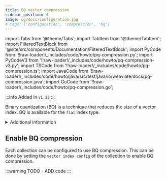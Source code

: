```yaml
---
title: BQ vector compression
sidebar_position: 6
image: og/docs/configuration.jpg
# tags: ['configuration', 'compression', 'bq']
---
```


import Tabs from '@theme/Tabs';
import TabItem from '@theme/TabItem';
import FilteredTextBlock from '@site/src/components/Documentation/FilteredTextBlock';
import PyCode from '!!raw-loader!/_includes/code/howto/pq-compression.py';
import PyCodeV3 from '!!raw-loader!/_includes/code/howto/pq-compression-v3.py';
import TSCode from '!!raw-loader!/_includes/code/howto/pq-compression.ts';
import JavaCode from '!!raw-loader!/_includes/code/howto/java/src/test/java/io/weaviate/docs/pq-compression.java';
import GoCode from '!!raw-loader!/_includes/code/howto/pq-compression.go';

:::info Added in `v1.23`
:::

Binary quantization (BQ) is a technique that reduces the size of a vector index. BQ is available for the `flat` index type.

<details>
  <summary>Additional information</summary>

- How to [set the index type](../manage-data/collections.mdx#ve)

</details>

## Enable BQ compression

Each collection can be configured to use BQ compression. This can be done by setting the `vector index config` of the collection to enable BQ compression.

:::warning
TODO - ADD code
:::



